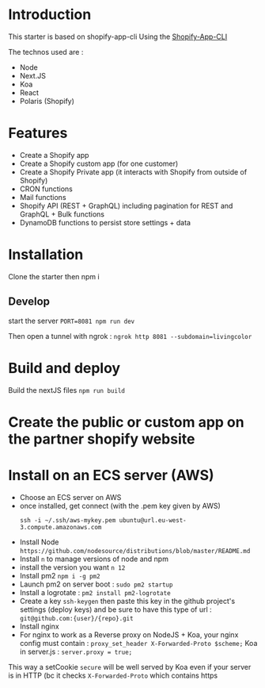 # Introduction
This starter is based on shopify-app-cli
Using the [Shopify-App-CLI](https://github.com/Shopify/shopify-app-cli)

The technos used are :
- Node
- Next.JS
- Koa
- React
- Polaris (Shopify)

# Features
- Create a Shopify app
- Create a Shopify custom app (for one customer)
- Create a Shopify Private app (it interacts with Shopify from outside of Shopify)
- CRON functions
- Mail functions
- Shopify API (REST + GraphQL) including pagination for REST and GraphQL + Bulk functions
- DynamoDB functions to persist store settings + data

# Installation
Clone the starter then npm i

## Develop
start the server
`PORT=8081 npm run dev`

Then open a tunnel with ngrok :
`ngrok http 8081 --subdomain=livingcolor`

# Build and deploy
Build the nextJS files
`npm run build`

# Create the public or custom app on the partner shopify website

# Install on an ECS server (AWS)

- Choose an ECS server on AWS
- once installed, get connect (with the .pem key given by AWS)
  ```
  ssh -i ~/.ssh/aws-mykey.pem ubuntu@url.eu-west-3.compute.amazonaws.com
  ```
- Install Node `https://github.com/nodesource/distributions/blob/master/README.md`
- Install `n` to manage versions of node and npm
- install the version you want `n 12`
- Install pm2 `npm i -g pm2`
- Launch pm2 on server boot : `sudo pm2 startup`
- Install a logrotate : `pm2 install pm2-logrotate`
- Create a key `ssh-keygen` then paste this key in the github project's settings (deploy keys) and be sure to have this type of url : `git@github.com:{user}/{repo}.git`
- Install nginx
- For nginx to work as a Reverse proxy on NodeJS + Koa, your nginx config must contain :
  `proxy_set_header X-Forwarded-Proto $scheme;`
  Koa in server.js : `server.proxy = true;`

This way a setCookie `secure` will be well served by Koa even if your server is in HTTP (bc it checks `X-Forwarded-Proto` which contains https

